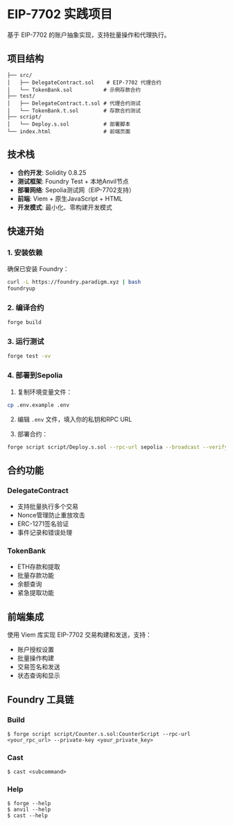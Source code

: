 # EIP-7702 实践项目

基于 EIP-7702 的账户抽象实现，支持批量操作和代理执行。

## 项目结构

```
├── src/
│   ├── DelegateContract.sol    # EIP-7702 代理合约
│   └── TokenBank.sol          # 示例存款合约
├── test/
│   ├── DelegateContract.t.sol # 代理合约测试
│   └── TokenBank.t.sol        # 存款合约测试
├── script/
│   └── Deploy.s.sol           # 部署脚本
└── index.html                 # 前端页面
```

## 技术栈

- **合约开发**: Solidity 0.8.25
- **测试框架**: Foundry Test + 本地Anvil节点
- **部署网络**: Sepolia测试网（EIP-7702支持）
- **前端**: Viem + 原生JavaScript + HTML
- **开发模式**: 最小化、零构建开发模式

## 快速开始

### 1. 安装依赖

确保已安装 Foundry：
```bash
curl -L https://foundry.paradigm.xyz | bash
foundryup
```

### 2. 编译合约

```bash
forge build
```

### 3. 运行测试

```bash
forge test -vv
```

### 4. 部署到Sepolia

1. 复制环境变量文件：
```bash
cp .env.example .env
```

2. 编辑 `.env` 文件，填入你的私钥和RPC URL

3. 部署合约：
```bash
forge script script/Deploy.s.sol --rpc-url sepolia --broadcast --verify
```

## 合约功能

### DelegateContract
- 支持批量执行多个交易
- Nonce管理防止重放攻击
- ERC-1271签名验证
- 事件记录和错误处理

### TokenBank
- ETH存款和提取
- 批量存款功能
- 余额查询
- 紧急提取功能

## 前端集成

使用 Viem 库实现 EIP-7702 交易构建和发送，支持：
- 账户授权设置
- 批量操作构建
- 交易签名和发送
- 状态查询和显示

## Foundry 工具链

### Build

```shell
$ forge script script/Counter.s.sol:CounterScript --rpc-url <your_rpc_url> --private-key <your_private_key>
```

### Cast

```shell
$ cast <subcommand>
```

### Help

```shell
$ forge --help
$ anvil --help
$ cast --help
```
